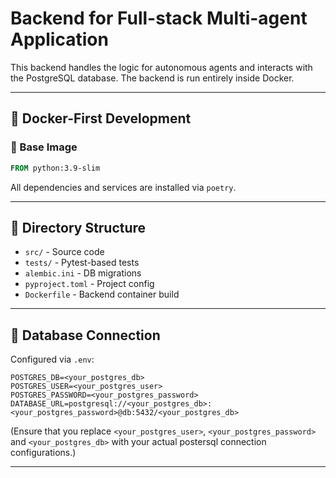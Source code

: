 # Backend for Full-stack Multi-agent Application

This backend handles the logic for autonomous agents and interacts with the PostgreSQL database. The backend is run entirely inside Docker.

---

## 🐳 Docker-First Development

### 🧱 Base Image

```Dockerfile
FROM python:3.9-slim
```

All dependencies and services are installed via `poetry`.

---

## 📁 Directory Structure

- `src/` - Source code
- `tests/` - Pytest-based tests
- `alembic.ini` - DB migrations
- `pyproject.toml` - Project config
- `Dockerfile` - Backend container build

---

## 🐘 Database Connection

Configured via `.env`:

```env
POSTGRES_DB=<your_postgres_db>
POSTGRES_USER=<your_postgres_user>
POSTGRES_PASSWORD=<your_postgres_password>
DATABASE_URL=postgresql://<your_postgres_db>:<your_postgres_password>@db:5432/<your_postgres_db>
```

(Ensure that you replace `<your_postgres_user>`, `<your_postgres_password>` and `<your_postgres_db>` with your actual postersql connection configurations.)

---
